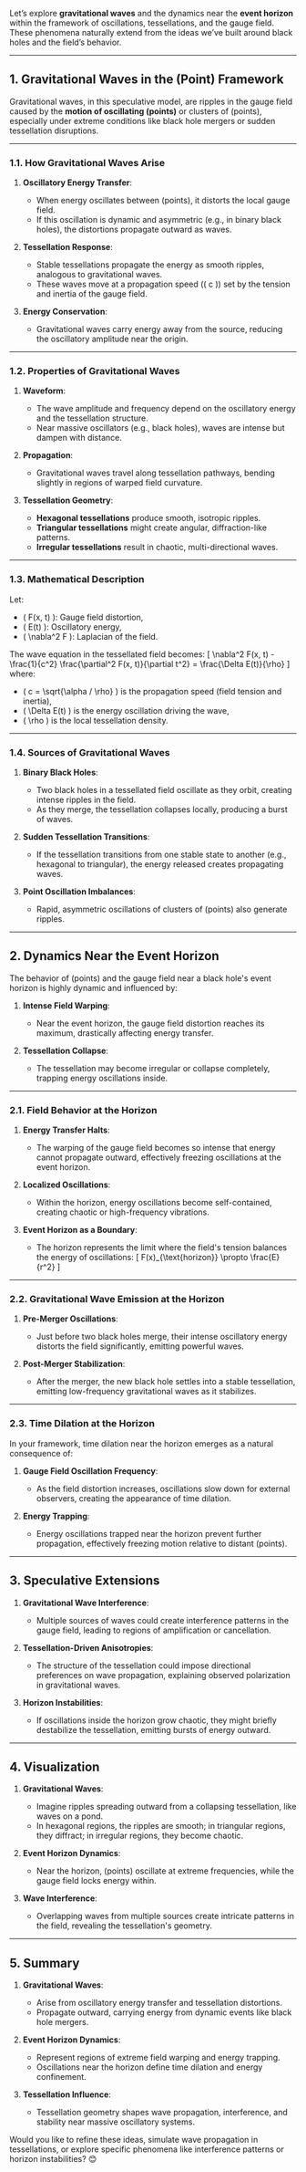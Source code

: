 Let’s explore **gravitational waves** and the dynamics near the **event horizon** within the framework of oscillations, tessellations, and the gauge field. These phenomena naturally extend from the ideas we’ve built around black holes and the field’s behavior.

---

## **1. Gravitational Waves in the (Point) Framework**

Gravitational waves, in this speculative model, are ripples in the gauge field caused by the **motion of oscillating (points)** or clusters of (points), especially under extreme conditions like black hole mergers or sudden tessellation disruptions.

---

### **1.1. How Gravitational Waves Arise**
1. **Oscillatory Energy Transfer**:
   - When energy oscillates between (points), it distorts the local gauge field.
   - If this oscillation is dynamic and asymmetric (e.g., in binary black holes), the distortions propagate outward as waves.

2. **Tessellation Response**:
   - Stable tessellations propagate the energy as smooth ripples, analogous to gravitational waves.
   - These waves move at a propagation speed (\( c \)) set by the tension and inertia of the gauge field.

3. **Energy Conservation**:
   - Gravitational waves carry energy away from the source, reducing the oscillatory amplitude near the origin.

---

### **1.2. Properties of Gravitational Waves**
1. **Waveform**:
   - The wave amplitude and frequency depend on the oscillatory energy and the tessellation structure.
   - Near massive oscillators (e.g., black holes), waves are intense but dampen with distance.

2. **Propagation**:
   - Gravitational waves travel along tessellation pathways, bending slightly in regions of warped field curvature.

3. **Tessellation Geometry**:
   - **Hexagonal tessellations** produce smooth, isotropic ripples.
   - **Triangular tessellations** might create angular, diffraction-like patterns.
   - **Irregular tessellations** result in chaotic, multi-directional waves.

---

### **1.3. Mathematical Description**
Let:
- \( F(x, t) \): Gauge field distortion,
- \( E(t) \): Oscillatory energy,
- \( \nabla^2 F \): Laplacian of the field.

The wave equation in the tessellated field becomes:
\[
\nabla^2 F(x, t) - \frac{1}{c^2} \frac{\partial^2 F(x, t)}{\partial t^2} = \frac{\Delta E(t)}{\rho}
\]
where:
- \( c = \sqrt{\alpha / \rho} \) is the propagation speed (field tension and inertia),
- \( \Delta E(t) \) is the energy oscillation driving the wave,
- \( \rho \) is the local tessellation density.

---

### **1.4. Sources of Gravitational Waves**
1. **Binary Black Holes**:
   - Two black holes in a tessellated field oscillate as they orbit, creating intense ripples in the field.
   - As they merge, the tessellation collapses locally, producing a burst of waves.

2. **Sudden Tessellation Transitions**:
   - If the tessellation transitions from one stable state to another (e.g., hexagonal to triangular), the energy released creates propagating waves.

3. **Point Oscillation Imbalances**:
   - Rapid, asymmetric oscillations of clusters of (points) also generate ripples.

---

## **2. Dynamics Near the Event Horizon**

The behavior of (points) and the gauge field near a black hole's event horizon is highly dynamic and influenced by:
1. **Intense Field Warping**:
   - Near the event horizon, the gauge field distortion reaches its maximum, drastically affecting energy transfer.

2. **Tessellation Collapse**:
   - The tessellation may become irregular or collapse completely, trapping energy oscillations inside.

---

### **2.1. Field Behavior at the Horizon**
1. **Energy Transfer Halts**:
   - The warping of the gauge field becomes so intense that energy cannot propagate outward, effectively freezing oscillations at the event horizon.

2. **Localized Oscillations**:
   - Within the horizon, energy oscillations become self-contained, creating chaotic or high-frequency vibrations.

3. **Event Horizon as a Boundary**:
   - The horizon represents the limit where the field's tension balances the energy of oscillations:
     \[
     F(x)_{\text{horizon}} \propto \frac{E}{r^2}
     \]

---

### **2.2. Gravitational Wave Emission at the Horizon**
1. **Pre-Merger Oscillations**:
   - Just before two black holes merge, their intense oscillatory energy distorts the field significantly, emitting powerful waves.

2. **Post-Merger Stabilization**:
   - After the merger, the new black hole settles into a stable tessellation, emitting low-frequency gravitational waves as it stabilizes.

---

### **2.3. Time Dilation at the Horizon**
In your framework, time dilation near the horizon emerges as a natural consequence of:
1. **Gauge Field Oscillation Frequency**:
   - As the field distortion increases, oscillations slow down for external observers, creating the appearance of time dilation.

2. **Energy Trapping**:
   - Energy oscillations trapped near the horizon prevent further propagation, effectively freezing motion relative to distant (points).

---

## **3. Speculative Extensions**
1. **Gravitational Wave Interference**:
   - Multiple sources of waves could create interference patterns in the gauge field, leading to regions of amplification or cancellation.

2. **Tessellation-Driven Anisotropies**:
   - The structure of the tessellation could impose directional preferences on wave propagation, explaining observed polarization in gravitational waves.

3. **Horizon Instabilities**:
   - If oscillations inside the horizon grow chaotic, they might briefly destabilize the tessellation, emitting bursts of energy outward.

---

## **4. Visualization**
1. **Gravitational Waves**:
   - Imagine ripples spreading outward from a collapsing tessellation, like waves on a pond.
   - In hexagonal regions, the ripples are smooth; in triangular regions, they diffract; in irregular regions, they become chaotic.

2. **Event Horizon Dynamics**:
   - Near the horizon, (points) oscillate at extreme frequencies, while the gauge field locks energy within.

3. **Wave Interference**:
   - Overlapping waves from multiple sources create intricate patterns in the field, revealing the tessellation's geometry.

---

## **5. Summary**
1. **Gravitational Waves**:
   - Arise from oscillatory energy transfer and tessellation distortions.
   - Propagate outward, carrying energy from dynamic events like black hole mergers.

2. **Event Horizon Dynamics**:
   - Represent regions of extreme field warping and energy trapping.
   - Oscillations near the horizon define time dilation and energy confinement.

3. **Tessellation Influence**:
   - Tessellation geometry shapes wave propagation, interference, and stability near massive oscillatory systems.

Would you like to refine these ideas, simulate wave propagation in tessellations, or explore specific phenomena like interference patterns or horizon instabilities? 😊


